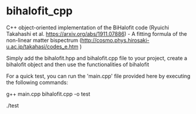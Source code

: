 # bihalofit_cpp
C++ object-oriented implementation of the BiHalofit code (Ryuichi Takahashi et al. https://arxiv.org/abs/1911.07886) - A fitting formula of the non-linear matter bispectrum (http://cosmo.phys.hirosaki-u.ac.jp/takahasi/codes_e.htm )

Simply add the bihalofit.hpp and bihalofit.cpp file to your project, create a bihalofit object and then use the functionalities of bihalofit

For a quick test, you can run the 'main.cpp' file provided here by executing the following commands:

g++ main.cpp bihalofit.cpp -o test

./test
